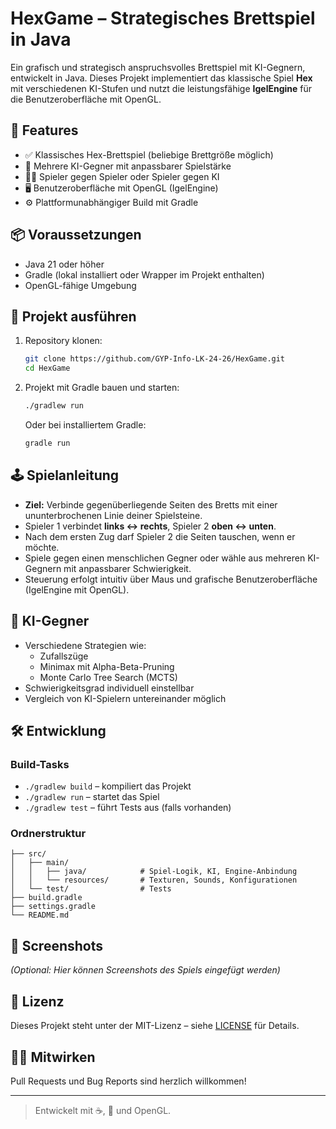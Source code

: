 # HexGame – Strategisches Brettspiel in Java

Ein grafisch und strategisch anspruchsvolles Brettspiel mit KI-Gegnern, entwickelt in Java. Dieses Projekt implementiert das klassische Spiel **Hex** mit verschiedenen KI-Stufen und nutzt die leistungsfähige **IgelEngine** für die Benutzeroberfläche mit OpenGL.

## 🔧 Features

- ✅ Klassisches Hex-Brettspiel (beliebige Brettgröße möglich)
- 🧠 Mehrere KI-Gegner mit anpassbarer Spielstärke
- 🧑‍💻 Spieler gegen Spieler oder Spieler gegen KI
- 🖥️ Benutzeroberfläche mit OpenGL (IgelEngine)
- ⚙️ Plattformunabhängiger Build mit Gradle

## 📦 Voraussetzungen

- Java 21 oder höher
- Gradle (lokal installiert oder Wrapper im Projekt enthalten)
- OpenGL-fähige Umgebung

## 🚀 Projekt ausführen

1. Repository klonen:

   ```bash
   git clone https://github.com/GYP-Info-LK-24-26/HexGame.git
   cd HexGame
   ```

2. Projekt mit Gradle bauen und starten:

   ```bash
   ./gradlew run
   ```

   Oder bei installiertem Gradle:

   ```bash
   gradle run
   ```

## 🕹️ Spielanleitung

- **Ziel:** Verbinde gegenüberliegende Seiten des Bretts mit einer ununterbrochenen Linie deiner Spielsteine.
- Spieler 1 verbindet **links ↔ rechts**, Spieler 2 **oben ↔ unten**.
- Nach dem ersten Zug darf Spieler 2 die Seiten tauschen, wenn er möchte.
- Spiele gegen einen menschlichen Gegner oder wähle aus mehreren KI-Gegnern mit anpassbarer Schwierigkeit.
- Steuerung erfolgt intuitiv über Maus und grafische Benutzeroberfläche (IgelEngine mit OpenGL).

## 🤖 KI-Gegner

- Verschiedene Strategien wie:
    - Zufallszüge
    - Minimax mit Alpha-Beta-Pruning
    - Monte Carlo Tree Search (MCTS)
- Schwierigkeitsgrad individuell einstellbar
- Vergleich von KI-Spielern untereinander möglich

## 🛠️ Entwicklung

### Build-Tasks

- `./gradlew build` – kompiliert das Projekt
- `./gradlew run` – startet das Spiel
- `./gradlew test` – führt Tests aus (falls vorhanden)

### Ordnerstruktur

```
├── src/
│   ├── main/
│   │   ├── java/            # Spiel-Logik, KI, Engine-Anbindung
│   │   └── resources/       # Texturen, Sounds, Konfigurationen
│   └── test/                # Tests
├── build.gradle
├── settings.gradle
└── README.md
```

## 📸 Screenshots

*(Optional: Hier können Screenshots des Spiels eingefügt werden)*

## 📄 Lizenz

Dieses Projekt steht unter der MIT-Lizenz – siehe [LICENSE](./LICENSE) für Details.

## 🙋‍♂️ Mitwirken

Pull Requests und Bug Reports sind herzlich willkommen!

---

> Entwickelt mit ☕, 🎲 und OpenGL.
